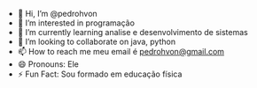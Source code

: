 - 👋 Hi, I’m @pedrohvon
- 👀 I’m interested in programação 
- 🌱 I’m currently learning analise e desenvolvimento de sistemas 
- 💞️ I’m looking to collaborate on java, python  
- 📫 How to reach me meu email é pedrohvon@gmail.com
- 😄 Pronouns: Ele 
- ⚡ Fun Fact: Sou formado em educação física 
 
<!---
pedrohvon/pedrohvon is a ✨ special ✨ repository because its `README.md` (this file) appears on your GitHub profile.
You can click the Preview link to take a look at your changes.
--->
